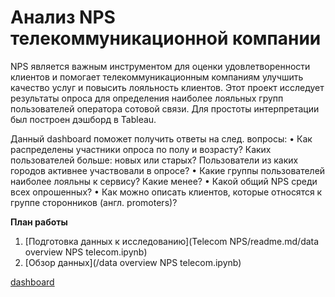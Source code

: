 # Анализ NPS телекоммуникационной компании

NPS является важным инструментом для оценки удовлетворенности клиентов и помогает телекоммуникационным компаниям улучшить качество услуг и повысить лояльность клиентов. Этот проект исследует результаты опроса для определения наиболее лояльных групп пользователей оператора сотовой связи. Для простоты интерпретации был построен дэшборд в Tableau.    

Данный dashboard поможет получить ответы на след. вопросы:
• Как распределены участники опроса по полу и возрасту? Каких пользователей больше: новых или старых? Пользователи из каких городов активнее участвовали в опросе?
• Какие группы пользователей наиболее лояльны к сервису? Какие менее?
• Какой общий NPS среди всех опрошенных?
• Как можно описать клиентов, которые относятся к группе cторонников (англ. promoters)?

**План работы**
1. [Подготовка данных к исследованию](Telecom NPS/readme.md/data overview NPS telecom.ipynb)
2. [Обзор данных](/data overview NPS telecom.ipynb)


[dashboard](https://public.tableau.com/app/profile/uliya2215/viz/YandexProjectTelecomNPSviz/Dashboard1)

